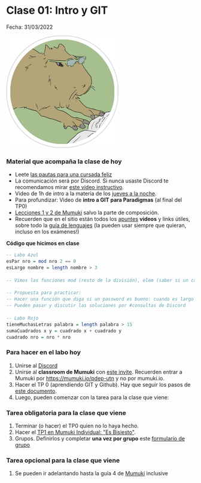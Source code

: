 # Clase 01: Intro y GIT

Fecha: 31/03/2022

![Carpileyendo](../2021/assets/Clase%2001%20-%20Carpi%20leyendo.png)

### Material que acompaña la clase de hoy

* Leete [las pautas para una cursada feliz](https://docs.google.com/document/d/e/2PACX-1vTKoI8On5mP6SVd1UhBQEV85StwYeFoLaLH6E-yjAPzMRzK9BhHI_IKk-atcDfkp5ORfz1_c_zi-ErQ/pub)
* La comunicación será por Discord. Si nunca usaste Discord te recomendamos mirar [este video instructivo](https://youtu.be/A7eZOivOid4). 
* Video de 1h de intro a la materia de los [jueves a la noche](https://www.youtube.com/watch?v=z20-xv5eLFA&ab_channel=ParadigmasdeProgramaci%C3%B3n-JuevesNoche).
* Para profundizar: Video de **intro a GIT para Paradigmas** (al final del TP0)
* [Lecciones 1 y 2 de Mumuki](https://mumuki.io/pdep-utn/chapters/435-programacion-funcional) salvo la parte de composición.
* Recuerden que en el sitio están todos los [apuntes](https://www.pdep.com.ar/material/apuntes) **videos** y links útiles, sobre todo la [guía de lenguajes](https://docs.google.com/document/d/e/2PACX-1vTlLkakSbp6ubcIq00PU4-Z96tg8CUSc8bO793_uftmiGjfkSn7Ug-F_y0-ieIWG6aWfuoHLJrRL8Fd/pub) (la pueden usar siempre que quieran, incluso en los exámenes!)


**Código que hicimos en clase**
```hs
-- Labo Azul
esPar nro = mod nro 2 == 0
esLargo nombre = length nombre > 3

-- Vimos las funciones mod (resto de la división), elem (saber si un caracter está en un string), not (negación lógica), && y || (el and y el or).

-- Propuesta para practicar:
-- Hacer una función que diga si un password es bueno: cuando es largo y no tiene una 'a'. 
-- Pueden pasar y discutir las soluciones por #consultas de Discord

-- Labo Rojo
tieneMuchasLetras palabra = length palabra > 15
sumaCuadrados x y = cuadrado x + cuadrado y
cuadrado nro = nro * nro
```

### Para hacer en el labo hoy

1. Unirse al [Discord](https://discord.gg/Q7aDJPVE7R)
2. Unirse al **classroom de Mumuki** con [este invite](https://mumuki.io/pdep-utn/join/vzcatA). Recuerden entrar a Mumuki por https://mumuki.io/pdep-utn y no por mumuki.io.
3. Hacer el TP 0 (aprendiendo GIT y Github). Hay que seguir los pasos de [este documento](https://docs.google.com/document/d/1bqmKzp4DsbW8GUBB_GdCihU6x3LPHwirPMDw9Wpqz1Y/edit?usp=sharing).
4. Luego, pueden comenzar con la tarea para la clase que viene:

### Tarea obligatoria para la clase que viene

1. Terminar (o hacer) el TP0 quien no lo haya hecho.
2. Hacer el [TP1 en Mumuki Individual: "Es Bisiesto"](https://mumuki.io/pdep-utn/exercises/9201-programacion-funcional-practica-valores-y-funciones-esbisiesto). 
3. Grupos. Definirlos y completar **una vez por grupo** este [formulario de grupo](https://docs.google.com/forms/d/e/1FAIpQLSdnqJcAOK4u0zsHg51-d7a8qxwUSuzBPFDD-F0Z_y3jZtJfIA/viewform)

### Tarea opcional para la clase que viene
1. Se pueden ir adelantando hasta la guía 4 de [Mumuki](https://mumuki.io/pdep-utn/chapters/435-programacion-funcional) inclusive
